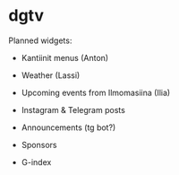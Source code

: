 # dgtv

Planned widgets:
- Kantiinit menus (Anton)
- Weather (Lassi)
- Upcoming events from Ilmomasiina (Ilia)
- Instagram & Telegram posts
- Announcements (tg bot?)

- Sponsors


- G-index 